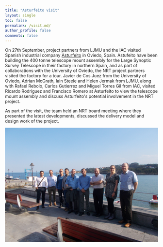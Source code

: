 ```yaml
---
title: "Asturfeito visit"
layout: single
toc: false
permalink: /visit.md/
author_profile: false
comments: false
---
```


On 27th September, project partners from LJMU and the IAC visited Spanish industrial company [Asturfeito](https://www.asturfeito.com/) in Oviedo, Spain. Astufeito have been building the 400 tonne telescope mount assembly for the Large Synoptic Survey Telescope in their factory in northern Spain, and as part of collaborations with the University of Oviedo, the NRT project partners visited the factory for a tour. Javier de Cos Juez from the University of Oviedo, Adrian McGrath, Iain Steele and Helen Jermak from LJMU, along with Rafael Rebolo, Carlos Gutierrez and Miguel Torres Gil from IAC, visited Ricardo Rodríguez and Francisco Romero at Asturfeito to view the telescope mount assembly and discuss Asturfeito's potential involvement in the NRT project.

As part of the visit, the team held an NRT board meeting where they presented the latest developments, discussed the delivery model and design work of the project. 

![group_photo](DSCN0379.JPG)
